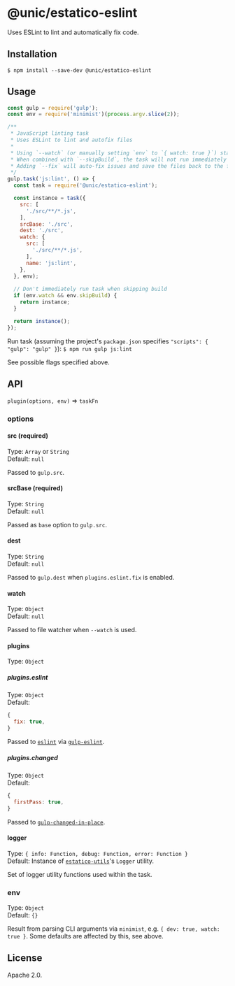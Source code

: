 # @unic/estatico-eslint

Uses ESLint to lint and automatically fix code.

## Installation

```
$ npm install --save-dev @unic/estatico-eslint
```

## Usage

```js
const gulp = require('gulp');
const env = require('minimist')(process.argv.slice(2));

/**
 * JavaScript linting task
 * Uses ESLint to lint and autofix files
 *
 * Using `--watch` (or manually setting `env` to `{ watch: true }`) starts file watcher
 * When combined with `--skipBuild`, the task will not run immediately but only after changes
 * Adding `--fix` will auto-fix issues and save the files back to the file system
 */
gulp.task('js:lint', () => {
  const task = require('@unic/estatico-eslint');

  const instance = task({
    src: [
      './src/**/*.js',
    ],
    srcBase: './src',
    dest: './src',
    watch: {
      src: [
        './src/**/*.js',
      ],
      name: 'js:lint',
    },
  }, env);
  
  // Don't immediately run task when skipping build
  if (env.watch && env.skipBuild) {
    return instance;
  }

  return instance();
});
```

Run task (assuming the project's `package.json` specifies `"scripts": { "gulp": "gulp" }`):
`$ npm run gulp js:lint`

See possible flags specified above.

## API

`plugin(options, env)` => `taskFn`

### options

#### src (required)

Type: `Array` or `String`<br>
Default: `null`

Passed to `gulp.src`.

#### srcBase (required)

Type: `String`<br>
Default: `null`

Passed as `base` option to `gulp.src`.

#### dest

Type: `String`<br>
Default: `null`

Passed to `gulp.dest` when `plugins.eslint.fix` is enabled.

#### watch

Type: `Object`<br>
Default: `null`

Passed to file watcher when `--watch` is used.

#### plugins

Type: `Object`

##### plugins.eslint

Type: `Object`<br>
Default:
```js
{
  fix: true,
}
```

Passed to [`eslint`](https://www.npmjs.com/package/eslint) via [`gulp-eslint`](https://www.npmjs.com/package/gulp-eslint).

##### plugins.changed

Type: `Object`<br>
Default:
```js
{
  firstPass: true,
}
```

Passed to [`gulp-changed-in-place`](https://www.npmjs.com/package/gulp-changed-in-place).

#### logger

Type: `{ info: Function, debug: Function, error: Function }`<br>
Default: Instance of [`estatico-utils`](../estatico-utils)'s `Logger` utility.

Set of logger utility functions used within the task.

### env

Type: `Object`<br>
Default: `{}`

Result from parsing CLI arguments via `minimist`, e.g. `{ dev: true, watch: true }`. Some defaults are affected by this, see above.

## License

Apache 2.0.
